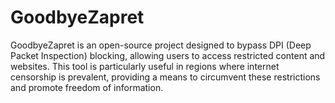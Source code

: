 # GoodbyeZapret
GoodbyeZapret is an open-source project designed to bypass DPI (Deep Packet Inspection) blocking, allowing users to access restricted content and websites. This tool is particularly useful in regions where internet censorship is prevalent, providing a means to circumvent these restrictions and promote freedom of information.
